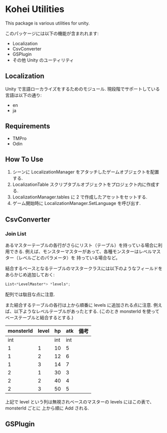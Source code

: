 # Kohei Utilities
This package is various utilities for unity.

このパッケージには以下の機能が含まれれます:

- Localization
- CsvConverter
- GSPlugin
- その他 Unity のユーティリティ

## Localization

Unity で言語ローカライズをするためのモジュール.
現段階でサポートしている言語は以下の通り:
- en
- ja

## Requirements
- TMPro
- Odin


## How To Use
1. シーンに LocalizationManager をアタッチしたゲームオブジェクトを配置する.
2. LocalizationTable スクリプタブルオブジェクトをプロジェクト内に作成する.
3. LocalizationManager.tables に 2 で作成したアセットをセットする.
4. ゲーム開始時に LocalizationManager.SetLanguage を呼び出す.


## CsvConverter

### Join List

あるマスターテーブルの各行がさらにリスト（テーブル）を持っている場合に利用できる.
例えば、モンスターマスターがあって、各種モンスターはレベルマスター（レベルごとのパラメータ）を
持っている場合など。

結合するベースとなるテーブルのマスタークラスには以下のようなフィールドをあらかじめ追加しておく:

```csharp
List<*LevelMaster*> *levels*;
```

配列では駄目な点に注意.

また結合するテーブルの各行は上から順番に levels に追加される点に注意.
例えば、以下ようなレベルテーブルがあったとする.
(このとき monsterId を使ってベーステーブルと結合するとする.)

| monsterId | level | hp | atk | 備考 |
| ------- | ---- | --- | --------- | --- |
| int | | int | int |     |
| 1 | 1 | 10 | 5 |  |
| 1 | 2 | 12 | 6 |  |
| 1 | 3 | 14 | 7 |  |
| 2 | 1 | 30 | 3 |  |
| 2 | 2 | 40 | 4 |  |
| 2 | 3 | 50 | 5 |  |

上記で level という列は無視されベースのマスターの levels にはこの表で、 monsterId ごとに
上から順に Add される.


## GSPlugin
